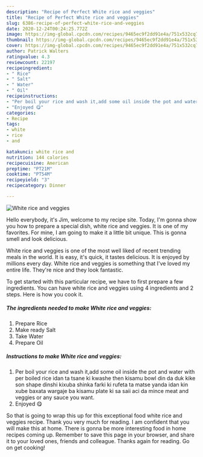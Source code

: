 ```yaml
---
description: "Recipe of Perfect White rice and veggies"
title: "Recipe of Perfect White rice and veggies"
slug: 6386-recipe-of-perfect-white-rice-and-veggies
date: 2020-12-24T00:24:25.772Z
image: https://img-global.cpcdn.com/recipes/9465ec9f2dd91e4a/751x532cq70/white-rice-and-veggies-recipe-main-photo.jpg
thumbnail: https://img-global.cpcdn.com/recipes/9465ec9f2dd91e4a/751x532cq70/white-rice-and-veggies-recipe-main-photo.jpg
cover: https://img-global.cpcdn.com/recipes/9465ec9f2dd91e4a/751x532cq70/white-rice-and-veggies-recipe-main-photo.jpg
author: Patrick Walters
ratingvalue: 4.3
reviewcount: 22197
recipeingredient:
- " Rice"
- " Salt"
- " Water"
- " Oil"
recipeinstructions:
- "Per boil your rice and wash it,add some oil inside the pot and water with per boiled rice idan ta tsane ki kwashe then kisamu bowl din da duk kike son shape dinshi kixuba shinka farki ki rufeta ta matse yanda idan kin xube baxata wargaje ba kisamu plate ki sa saii aci da mince meat and veggies or any sauce you want."
- "Enjoyed 😋"
categories:
- Recipe
tags:
- white
- rice
- and

katakunci: white rice and 
nutrition: 144 calories
recipecuisine: American
preptime: "PT21M"
cooktime: "PT54M"
recipeyield: "3"
recipecategory: Dinner

---
```



![White rice and veggies](https://img-global.cpcdn.com/recipes/9465ec9f2dd91e4a/751x532cq70/white-rice-and-veggies-recipe-main-photo.jpg)

Hello everybody, it's Jim, welcome to my recipe site. Today, I'm gonna show you how to prepare a special dish, white rice and veggies. It is one of my favorites. For mine, I am going to make it a little bit unique. This is gonna smell and look delicious.



White rice and veggies is one of the most well liked of recent trending meals in the world. It is easy, it's quick, it tastes delicious. It is enjoyed by millions every day. White rice and veggies is something that I've loved my entire life. They're nice and they look fantastic.


To get started with this particular recipe, we have to first prepare a few ingredients. You can have white rice and veggies using 4 ingredients and 2 steps. Here is how you cook it.

<!--inarticleads1-->

##### The ingredients needed to make White rice and veggies:

1. Prepare  Rice
1. Make ready  Salt
1. Take  Water
1. Prepare  Oil




<!--inarticleads2-->

##### Instructions to make White rice and veggies:

1. Per boil your rice and wash it,add some oil inside the pot and water with per boiled rice idan ta tsane ki kwashe then kisamu bowl din da duk kike son shape dinshi kixuba shinka farki ki rufeta ta matse yanda idan kin xube baxata wargaje ba kisamu plate ki sa saii aci da mince meat and veggies or any sauce you want.
1. Enjoyed 😋




So that is going to wrap this up for this exceptional food white rice and veggies recipe. Thank you very much for reading. I am confident that you will make this at home. There is gonna be more interesting food in home recipes coming up. Remember to save this page in your browser, and share it to your loved ones, friends and colleague. Thanks again for reading. Go on get cooking!
